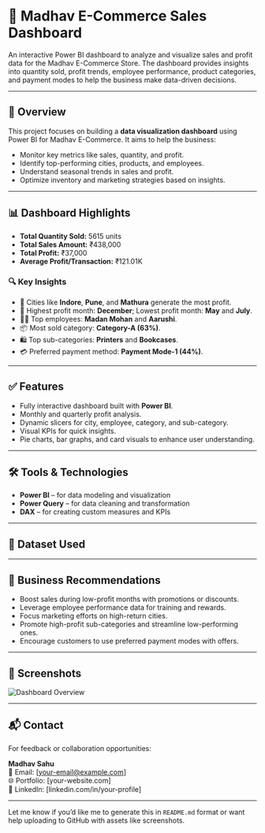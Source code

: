 # 🛒 Madhav E-Commerce Sales Dashboard

An interactive Power BI dashboard to analyze and visualize sales and profit data for the Madhav E-Commerce Store. The dashboard provides insights into quantity sold, profit trends, employee performance, product categories, and payment modes to help the business make data-driven decisions.

---

## 📌 Overview

This project focuses on building a **data visualization dashboard** using Power BI for Madhav E-Commerce. It aims to help the business:
- Monitor key metrics like sales, quantity, and profit.
- Identify top-performing cities, products, and employees.
- Understand seasonal trends in sales and profit.
- Optimize inventory and marketing strategies based on insights.

---

## 📊 Dashboard Highlights

- **Total Quantity Sold:** 5615 units  
- **Total Sales Amount:** ₹438,000  
- **Total Profit:** ₹37,000  
- **Average Profit/Transaction:** ₹121.01K  

### 🔍 Key Insights
- 📍 Cities like **Indore**, **Pune**, and **Mathura** generate the most profit.
- 📅 Highest profit month: **December**; Lowest profit month: **May** and **July**.
- 👩‍💼 Top employees: **Madan Mohan** and **Aarushi**.
- 📦 Most sold category: **Category-A (63%)**.
- 🛍️ Top sub-categories: **Printers** and **Bookcases**.
- 💳 Preferred payment method: **Payment Mode-1 (44%)**.

---

## ✅ Features

- Fully interactive dashboard built with **Power BI**.
- Monthly and quarterly profit analysis.
- Dynamic slicers for city, employee, category, and sub-category.
- Visual KPIs for quick insights.
- Pie charts, bar graphs, and card visuals to enhance user understanding.

---

## 🛠️ Tools & Technologies

- **Power BI** – for data modeling and visualization  
- **Power Query** – for data cleaning and transformation  
- **DAX** – for creating custom measures and KPIs

---

## 📁 Dataset Used


---

## 🧠 Business Recommendations

- Boost sales during low-profit months with promotions or discounts.
- Leverage employee performance data for training and rewards.
- Focus marketing efforts on high-return cities.
- Promote high-profit sub-categories and streamline low-performing ones.
- Encourage customers to use preferred payment modes with offers.

---

## 📸 Screenshots

![Dashboard Overview](assets/dashboard-overview.png)

---

## 📬 Contact

For feedback or collaboration opportunities:

**Madhav Sahu**  
📧 Email: [your-email@example.com]  
🌐 Portfolio: [your-website.com]  
🔗 LinkedIn: [linkedin.com/in/your-profile]

---

Let me know if you’d like me to generate this in `README.md` format or want help uploading to GitHub with assets like screenshots.
